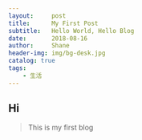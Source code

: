 ```yaml
---
layout:     post                    
title:      My First Post          
subtitle:   Hello World, Hello Blog 
date:       2018-08-16
author:     Shane
header-img: img/bg-desk.jpg
catalog: true
tags:
    - 生活
---
```


## Hi ##
> This is my first blog
